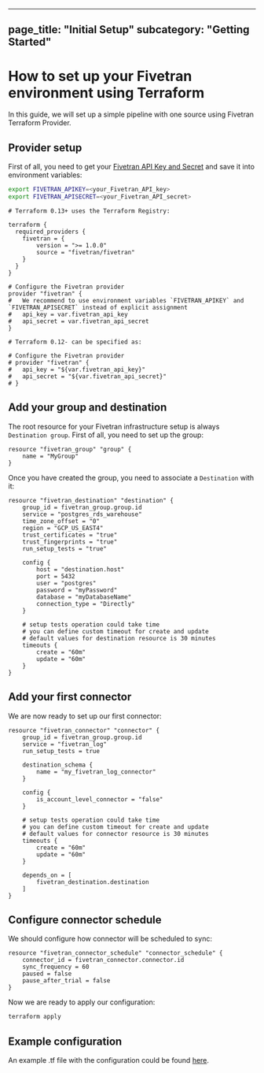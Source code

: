----
page_title: "Initial Setup"
subcategory: "Getting Started"
---

# How to set up your Fivetran environment using Terraform

In this guide, we will set up a simple pipeline with one source using Fivetran Terraform Provider.

## Provider setup

First of all, you need to get your [Fivetran API Key and Secret](https://fivetran.com/docs/rest-api/getting-started#gettingstarted) and save it into environment variables:

```bash
export FIVETRAN_APIKEY=<your_Fivetran_API_key>
export FIVETRAN_APISECRET=<your_Fivetran_API_secret>
```

```hcl
# Terraform 0.13+ uses the Terraform Registry:

terraform {
  required_providers {
    fivetran = {
        version = ">= 1.0.0"                                                   
        source = "fivetran/fivetran"
    }
  }
}

# Configure the Fivetran provider
provider "fivetran" {
#   We recommend to use environment variables `FIVETRAN_APIKEY` and `FIVETRAN_APISECRET` instead of explicit assignment
#   api_key = var.fivetran_api_key
#   api_secret = var.fivetran_api_secret
}

# Terraform 0.12- can be specified as:

# Configure the Fivetran provider
# provider "fivetran" {
#   api_key = "${var.fivetran_api_key}"
#   api_secret = "${var.fivetran_api_secret}"
# }
```

## Add your group and destination

The root resource for your Fivetran infrastructure setup is always `Destination group`. First of all, you need to set up the group:

```hcl
resource "fivetran_group" "group" {
    name = "MyGroup"
}
```

Once you have created the group, you need to associate a `Destination` with it:

```hcl
resource "fivetran_destination" "destination" {
    group_id = fivetran_group.group.id
    service = "postgres_rds_warehouse"
    time_zone_offset = "0"
    region = "GCP_US_EAST4"
    trust_certificates = "true"
    trust_fingerprints = "true"
    run_setup_tests = "true"

    config {
        host = "destination.host"
        port = 5432
        user = "postgres"
        password = "myPassword"
        database = "myDatabaseName"
        connection_type = "Directly"
    }

    # setup tests operation could take time
    # you can define custom timeout for create and update
    # default values for destination resource is 30 minutes
    timeouts {
        create = "60m"
        update = "60m"
    }
}
```

## Add your first connector

We are now ready to set up our first connector:

```hcl
resource "fivetran_connector" "connector" {
    group_id = fivetran_group.group.id
    service = "fivetran_log"
    run_setup_tests = true

    destination_schema {
        name = "my_fivetran_log_connector"
    } 

    config {
        is_account_level_connector = "false"
    }

    # setup tests operation could take time
    # you can define custom timeout for create and update
    # default values for connector resource is 30 minutes
    timeouts {
        create = "60m"
        update = "60m"
    }

    depends_on = [
        fivetran_destination.destination
    ]
}
```

## Configure connector schedule

We should configure how connector will be scheduled to sync:

```hcl
resource "fivetran_connector_schedule" "connector_schedule" {
    connector_id = fivetran_connector.connector.id
    sync_frequency = 60
    paused = false 
    pause_after_trial = false
}
```

Now we are ready to apply our configuration:

```bash
terraform apply
```

## Example configuration

An example .tf file with the configuration could be found [here](https://github.com/fivetran/terraform-provider-fivetran/tree/main/config-examples/connector_setup.tf).